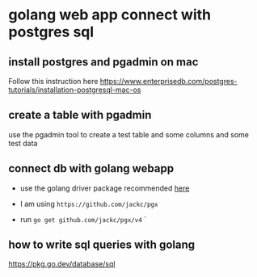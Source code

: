 # golang web app connect with postgres sql

## install postgres and pgadmin on mac
Follow this instruction here
https://www.enterprisedb.com/postgres-tutorials/installation-postgresql-mac-os

## create a table with pgadmin
use the pgadmin tool to create a test table and some columns and some test data

## connect db with golang webapp
- use the golang driver package recommended [here](https://github.com/golang/go/wiki/SQLDrivers)

- I am using `https://github.com/jackc/pgx`

- run `go get github.com/jackc/pgx/v4`
`

## how to write sql queries with golang
https://pkg.go.dev/database/sql

